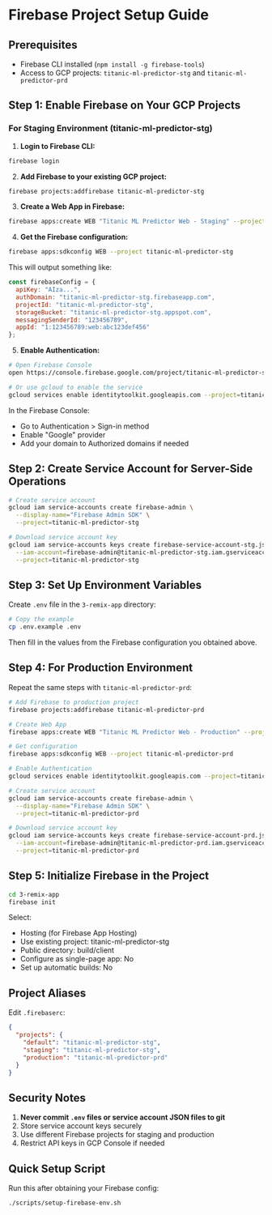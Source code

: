 # Firebase Project Setup Guide

## Prerequisites
- Firebase CLI installed (`npm install -g firebase-tools`)
- Access to GCP projects: `titanic-ml-predictor-stg` and `titanic-ml-predictor-prd`

## Step 1: Enable Firebase on Your GCP Projects

### For Staging Environment (titanic-ml-predictor-stg)

1. **Login to Firebase CLI:**
```bash
firebase login
```

2. **Add Firebase to your existing GCP project:**
```bash
firebase projects:addfirebase titanic-ml-predictor-stg
```

3. **Create a Web App in Firebase:**
```bash
firebase apps:create WEB "Titanic ML Predictor Web - Staging" --project titanic-ml-predictor-stg
```

4. **Get the Firebase configuration:**
```bash
firebase apps:sdkconfig WEB --project titanic-ml-predictor-stg
```

This will output something like:
```javascript
const firebaseConfig = {
  apiKey: "AIza...",
  authDomain: "titanic-ml-predictor-stg.firebaseapp.com",
  projectId: "titanic-ml-predictor-stg",
  storageBucket: "titanic-ml-predictor-stg.appspot.com",
  messagingSenderId: "123456789",
  appId: "1:123456789:web:abc123def456"
};
```

5. **Enable Authentication:**
```bash
# Open Firebase Console
open https://console.firebase.google.com/project/titanic-ml-predictor-stg/authentication

# Or use gcloud to enable the service
gcloud services enable identitytoolkit.googleapis.com --project=titanic-ml-predictor-stg
```

In the Firebase Console:
- Go to Authentication > Sign-in method
- Enable "Google" provider
- Add your domain to Authorized domains if needed

## Step 2: Create Service Account for Server-Side Operations

```bash
# Create service account
gcloud iam service-accounts create firebase-admin \
  --display-name="Firebase Admin SDK" \
  --project=titanic-ml-predictor-stg

# Download service account key
gcloud iam service-accounts keys create firebase-service-account-stg.json \
  --iam-account=firebase-admin@titanic-ml-predictor-stg.iam.gserviceaccount.com \
  --project=titanic-ml-predictor-stg
```

## Step 3: Set Up Environment Variables

Create `.env` file in the `3-remix-app` directory:

```bash
# Copy the example
cp .env.example .env
```

Then fill in the values from the Firebase configuration you obtained above.

## Step 4: For Production Environment

Repeat the same steps with `titanic-ml-predictor-prd`:

```bash
# Add Firebase to production project
firebase projects:addfirebase titanic-ml-predictor-prd

# Create Web App
firebase apps:create WEB "Titanic ML Predictor Web - Production" --project titanic-ml-predictor-prd

# Get configuration
firebase apps:sdkconfig WEB --project titanic-ml-predictor-prd

# Enable Authentication
gcloud services enable identitytoolkit.googleapis.com --project=titanic-ml-predictor-prd

# Create service account
gcloud iam service-accounts create firebase-admin \
  --display-name="Firebase Admin SDK" \
  --project=titanic-ml-predictor-prd

# Download service account key
gcloud iam service-accounts keys create firebase-service-account-prd.json \
  --iam-account=firebase-admin@titanic-ml-predictor-prd.iam.gserviceaccount.com \
  --project=titanic-ml-predictor-prd
```

## Step 5: Initialize Firebase in the Project

```bash
cd 3-remix-app
firebase init
```

Select:
- Hosting (for Firebase App Hosting)
- Use existing project: titanic-ml-predictor-stg
- Public directory: build/client
- Configure as single-page app: No
- Set up automatic builds: No

## Project Aliases

Edit `.firebaserc`:
```json
{
  "projects": {
    "default": "titanic-ml-predictor-stg",
    "staging": "titanic-ml-predictor-stg",
    "production": "titanic-ml-predictor-prd"
  }
}
```

## Security Notes

1. **Never commit `.env` files or service account JSON files to git**
2. Store service account keys securely
3. Use different Firebase projects for staging and production
4. Restrict API keys in GCP Console if needed

## Quick Setup Script

Run this after obtaining your Firebase config:
```bash
./scripts/setup-firebase-env.sh
```